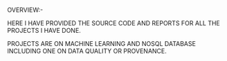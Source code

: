 OVERVIEW:-

HERE I HAVE PROVIDED THE SOURCE CODE AND REPORTS FOR ALL THE PROJECTS I HAVE DONE.

PROJECTS ARE ON MACHINE LEARNING AND NOSQL DATABASE INCLUDING ONE ON DATA QUALITY OR PROVENANCE.
